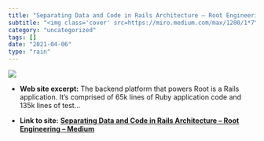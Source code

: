 ```yaml
---
title: "Separating Data and Code in Rails Architecture – Root Engineering – Medium"
subtitle: "<img class='cover' src=https://miro.medium.com/max/1200/1*7YxCV6ckyPMBl8mwOGzRlQ.jpeg>"
category: "uncategorized"
tags: []
date: "2021-04-06"
type: "rain"
---
```

<img class="cover" src=https://miro.medium.com/max/1200/1*7YxCV6ckyPMBl8mwOGzRlQ.jpeg>



* **Web site excerpt:** The backend platform that powers Root is a Rails application. It’s comprised of 65k lines of Ruby application code and 135k lines of test…

* **Link to site:** **[Separating Data and Code in Rails Architecture – Root Engineering – Medium](https://medium.com/root-engineering/separating-data-and-code-in-rails-architecture-3a031e17706b?source=userActivityShare-d383785221d0-1523623227)**